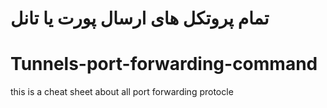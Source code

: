 # تمام پروتکل های ارسال پورت یا تانل


# Tunnels-port-forwarding-command
this is a cheat sheet about all port forwarding protocle
